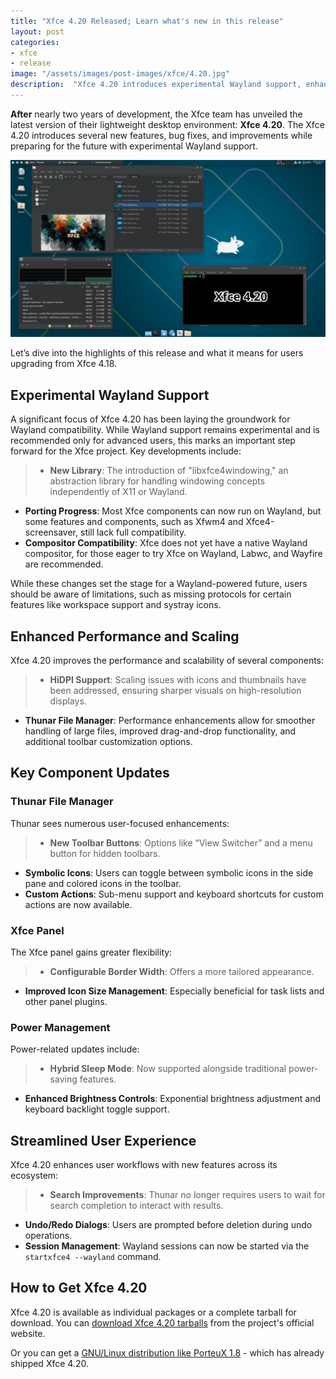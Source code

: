 ```yaml
---
title: "Xfce 4.20 Released; Learn what's new in this release"
layout: post
categories:
- xfce
- release
image: "/assets/images/post-images/xfce/4.20.jpg"
description:  "Xfce 4.20 introduces experimental Wayland support, enhanced performance, and new features in Thunar and Xfce Panel, marking a significant update for the desktop environment."
---
```


**After** nearly two years of development, the Xfce team has unveiled the latest version of their lightweight desktop environment: **Xfce 4.20**. The Xfce 4.20 introduces several new features, bug fixes, and improvements while preparing for the future with experimental Wayland support.

![Xfce 4.20 featured image](/assets/images/post-images/xfce/4.20.jpg)

Let’s dive into the highlights of this release and what it means for users upgrading from Xfce 4.18.

## Experimental Wayland Support

A significant focus of Xfce 4.20 has been laying the groundwork for Wayland compatibility. While Wayland support remains experimental and is recommended only for advanced users, this marks an important step forward for the Xfce project. Key developments include:

> - **New Library**: The introduction of "libxfce4windowing," an abstraction library for handling windowing concepts independently of X11 or Wayland.
- **Porting Progress**: Most Xfce components can now run on Wayland, but some features and components, such as Xfwm4 and Xfce4-screensaver, still lack full compatibility.
- **Compositor Compatibility**: Xfce does not yet have a native Wayland compositor, for those eager to try Xfce on Wayland, Labwc, and Wayfire are recommended.

While these changes set the stage for a Wayland-powered future, users should be aware of limitations, such as missing protocols for certain features like workspace support and systray icons.

## Enhanced Performance and Scaling

Xfce 4.20 improves the performance and scalability of several components:

> - **HiDPI Support**: Scaling issues with icons and thumbnails have been addressed, ensuring sharper visuals on high-resolution displays.
- **Thunar File Manager**: Performance enhancements allow for smoother handling of large files, improved drag-and-drop functionality, and additional toolbar customization options.

## Key Component Updates

### Thunar File Manager

Thunar sees numerous user-focused enhancements:

> - **New Toolbar Buttons**: Options like “View Switcher” and a menu button for hidden toolbars.
- **Symbolic Icons**: Users can toggle between symbolic icons in the side pane and colored icons in the toolbar.
- **Custom Actions**: Sub-menu support and keyboard shortcuts for custom actions are now available.

### Xfce Panel

The Xfce panel gains greater flexibility:

> - **Configurable Border Width**: Offers a more tailored appearance.
- **Improved Icon Size Management**: Especially beneficial for task lists and other panel plugins.

### Power Management

Power-related updates include:

> - **Hybrid Sleep Mode**: Now supported alongside traditional power-saving features.
- **Enhanced Brightness Controls**: Exponential brightness adjustment and keyboard backlight toggle support.

## Streamlined User Experience

Xfce 4.20 enhances user workflows with new features across its ecosystem:

> - **Search Improvements**: Thunar no longer requires users to wait for search completion to interact with results.
- **Undo/Redo Dialogs**: Users are prompted before deletion during undo operations.
- **Session Management**: Wayland sessions can now be started via the `startxfce4 --wayland` command.

## How to Get Xfce 4.20

Xfce 4.20 is available as individual packages or a complete tarball for download. You can [download Xfce 4.20 tarballs](https://archive.xfce.org/xfce/4.20) from the project's official website.

Or you can get a [GNU/Linux distribution like PorteuX 1.8](https://github.com/porteux/porteux/releases/tag/v1.8) - which has already shipped Xfce 4.20.